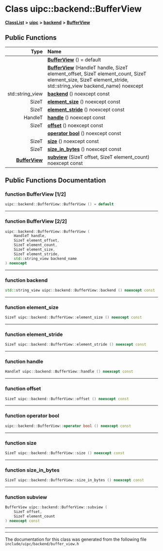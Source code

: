 

# Class uipc::backend::BufferView



[**ClassList**](annotated.md) **>** [**uipc**](namespaceuipc.md) **>** [**backend**](namespaceuipc_1_1backend.md) **>** [**BufferView**](classuipc_1_1backend_1_1_buffer_view.md)










































## Public Functions

| Type | Name |
| ---: | :--- |
|   | [**BufferView**](#function-bufferview-12) () = default<br> |
|   | [**BufferView**](#function-bufferview-22) (HandleT handle, SizeT element\_offset, SizeT element\_count, SizeT element\_size, SizeT element\_stride, std::string\_view backend\_name) noexcept<br> |
|  std::string\_view | [**backend**](#function-backend) () noexcept const<br> |
|  SizeT | [**element\_size**](#function-element_size) () noexcept const<br> |
|  SizeT | [**element\_stride**](#function-element_stride) () noexcept const<br> |
|  HandleT | [**handle**](#function-handle) () noexcept const<br> |
|  SizeT | [**offset**](#function-offset) () noexcept const<br> |
|   | [**operator bool**](#function-operator-bool) () noexcept const<br> |
|  SizeT | [**size**](#function-size) () noexcept const<br> |
|  SizeT | [**size\_in\_bytes**](#function-size_in_bytes) () noexcept const<br> |
|  [**BufferView**](classuipc_1_1backend_1_1_buffer_view.md) | [**subview**](#function-subview) (SizeT offset, SizeT element\_count) noexcept const<br> |




























## Public Functions Documentation




### function BufferView [1/2]

```C++
uipc::backend::BufferView::BufferView () = default
```




<hr>



### function BufferView [2/2]

```C++
uipc::backend::BufferView::BufferView (
    HandleT handle,
    SizeT element_offset,
    SizeT element_count,
    SizeT element_size,
    SizeT element_stride,
    std::string_view backend_name
) noexcept
```




<hr>



### function backend 

```C++
std::string_view uipc::backend::BufferView::backend () noexcept const
```




<hr>



### function element\_size 

```C++
SizeT uipc::backend::BufferView::element_size () noexcept const
```




<hr>



### function element\_stride 

```C++
SizeT uipc::backend::BufferView::element_stride () noexcept const
```




<hr>



### function handle 

```C++
HandleT uipc::backend::BufferView::handle () noexcept const
```




<hr>



### function offset 

```C++
SizeT uipc::backend::BufferView::offset () noexcept const
```




<hr>



### function operator bool 

```C++
uipc::backend::BufferView::operator bool () noexcept const
```




<hr>



### function size 

```C++
SizeT uipc::backend::BufferView::size () noexcept const
```




<hr>



### function size\_in\_bytes 

```C++
SizeT uipc::backend::BufferView::size_in_bytes () noexcept const
```




<hr>



### function subview 

```C++
BufferView uipc::backend::BufferView::subview (
    SizeT offset,
    SizeT element_count
) noexcept const
```




<hr>

------------------------------
The documentation for this class was generated from the following file `include/uipc/backend/buffer_view.h`

